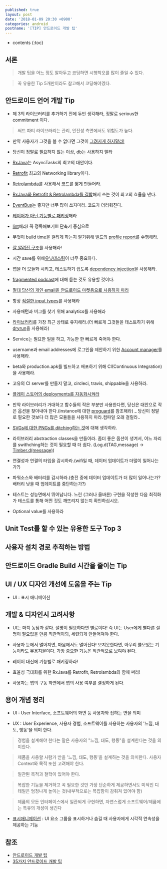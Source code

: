 ```yaml
---
published: true
layout: post
date: '2018-01-09 20:30 +0900'
categories: android
postname: '[TIP] 안드로이드 개발 팁'
---
```

* contents
{:toc}
## 서론

> 개발 팁을 어느 정도 알아두고 코딩하면 시행착오를 많이 줄일 수 있다.

> 꼭 유용한 Tip 5개만이라도 참고해서 코딩해야겠다.

## 안드로이드 언어 개발 Tip

- 제 3의 라이브러리를 추가하기 전에 두번 생각해라, 정말로 serious한 commitment 이다.

> 써드 파티 라이브러리는 관리, 안전성 측면에서도 위험도가 높다.

- 만약 사용자가 그것을 볼 수 없다면 그것이 [그려지게 하지말라!](https://riggaroo.co.za/optimizing-layouts-in-android-reducing-overdraw/)
- 당신이 정말로 필요하지 않는 이상, db는 사용하지 말라
- [RxJava](https://github.com/ReactiveX/RxJava)는 AsyncTasks의 최고의 대안이다.
- [Retrofit](http://square.github.io/retrofit/) 최고의 Networking library이다.
- [Retrolambda](https://medium.com/android-news/retrolambda-on-android-191cc8151f85)를 사용해서 코드를 짧게 만들어라.
- [RxJava와 Retrofit & Retrolambda를 결합](https://medium.com/swlh/party-tricks-with-rxjava-rxandroid-retrolambda-1b06ed7cd29c)해서 쓰는 것이 최고의 효율을 낸다.
- [EventBus](https://github.com/greenrobot/EventBus)는 좋지만 너무 많이 쓰지마라. 코드가 더러워진다.
- [레이어가 아닌 기능별로 패키징](https://medium.com/the-engineering-team/package-by-features-not-layers-2d076df1964d)해라
- [lint](http://developer.android.com/tools/help/layoutopt.html)해라! 꼭 정독해보기!!! 단축키 중심으로
- 무엇이 build time을 걸리게 하는지 알기위해 빌드의 [profile report](https://medium.com/the-engineering-team/speeding-up-gradle-builds-619c442113cb)를 수행해라.
- [잘 알려진 구조](http://fernandocejas.com/2015/07/18/architecting-android-the-evolution/)를 사용해라!
- 시간 save를 위해[유닛테스팅](http://stackoverflow.com/a/67500/794485)이 너무 중요하다.
- 앱을 더 모듈화 시키고, 테스트하기 쉽도록 [dependency injection](http://fernandocejas.com/2015/04/11/tasting-dagger-2-on-android/)을 사용해라.
- [fragmented podcast](http://fragmentedpodcast.com/)에 대해 듣는 것도 유용할 것이다.
- [절대 당신의 개인 email을 안드로이드 마켓용으로 사용하지 마라](https://www.reddit.com/r/Android/comments/2hywu9/google_play_only_one_strike_is_needed_to_ruin_you/)
- 항상 [적절한 input types](http://developer.android.com/training/keyboard-input/style.html)를 사용해라
- 사용패턴과 버그를 찾기 위해 analytics를 사용해라
- [라이브러리](http://android-arsenal.com/)를 가장 최근 상태로 유지해라.(더 빠르게 그것들을 테스트하기 위해 [dryrun](https://github.com/cesarferreira/dryrun)을 사용해라)
- Service는 필요한 일을 하고, 가능한 한 빠르게 죽어야 한다.
- username과 email addresses에 로그인을 제안하기 위한 [Account manager](http://developer.android.com/reference/android/accounts/AccountManager.html)를 사용해라.
- beta와 production.apk를 빌드하고 배포하기 위해 CI(Continuous Integration)을 사용해라.
- 고유의 CI server를 만들지 말고, circleci, travis, shippable을 사용하라.
- [플레이 스토어의 deployments를 자동화시켜라](https://github.com/Triple-T/gradle-play-publisher)
- 만약 라이브러리가 거대하고 함수들의 작은 부분만 사용한다면, 당신은 대안으로 작은 옵션을 찾아내야 한다.(instance에 대한 [proguard](http://developer.android.com/tools/help/proguard.html)를 참조해라)
_ 당신이 정말로 필요한 것보다 더 많은 모듈들을 사용하지 마라.컴파일 오래 걸릴라..
- [SVGs에 대한 PNGs를 ditching하는 것](http://developer.android.com/tools/help/vector-asset-studio.html)에 대해 생각하라.
- 라이브러리 abstraction classes을 만들어라. 좀더 좋은 옵션이 생겨서, 어느 자리를 swithching하는 것이 필요할 때 더 쉽다. (Log.d(TAG,message) -> [Timber.d(message)](https://github.com/JakeWharton/timber))
- 연결성과 연결의 타입을 감시하라.(wifi일 때, 데이터 업데이트가 더많이 일어나는가?)
- 파워소스와 배터리를 감시하라.(충전 중에 데이터 업데이트가 더 많이 일어나는가? 배터리 낮을 때 업데이트를 중단하는가?)
- 테스트는 성능면에서 뛰어납니다. 느린 (그러나 올바른) 구현을 작성한 다음 최적화가 테스트를 통해 어떤 것도 깨뜨리지 않는지 확인하십시오.

- Optional value를 사용하라

## Unit Test를 할 수 있는 유용한 도구 Top 3

## 사용자 설치 경로 추적하는 방법

## 안드로이드 Gradle Build 시간을 줄이는 Tip

## UI / UX 디자인 개선에 도움을 주는 Tip

- UI : 표시 애니메이션

## 개발 & 디자인시 고려사항

- UI는 마치 농담과 같다. 설명이 필요하다면 별로이다! 즉 UI는 User에게 별다른 설명이 필요없을 만큼 직관적이되, 세련되게 만들어져야 한다.

- 사용자 눈에서 멀어지면, 마음에서도 멀어진다! 보지못한다면, 아무리 쓸모있는 기능이라도 무용지물이다. 가장 중요한 기능은 직관적으로 보여야 된다. 

- 레이어 대신에 기능별로 패키징하라!

- 효율성 극대화를 위한 RxJava를 Retrofit, Retrolambda와 함께 써라!

- 사용자는 앱의 구동 화면에서 앱의 사용 여부를 결정하게 된다.

## 용어 개념 정리

- UI : User Interface, 소프트웨어의 화면 등 사용자와 접하는 면을 의미

- UX : User Experience, 사용자 경험, 소프트웨어를 사용하는 사용자의 '느낌, 태도, 행동'을 의미 한다.

> 경험을 설계해야 한다는 말은 사용자의 "느낌, 태도, 행동"을 설계한다는 것을 의미한다.

> 제품을 사용할 사람가 받을 '느낌, 태도, 행동'을 설계하는 것을 의미한다. 사용자 Context와 목적 또한 고려해야 한다.

> 일관된 목적과 철학이 있어야 한다.

> 복잡한 기능을 제거하고 꼭 필요한 것만 가장 단순하게 제공하면서도 미적인 디테일은 엄청나게 높이는 것(내부적으로는 복잡함이 감춰져 있어야 함)

> 제품의 모든 인터페이스에서 일관되게 구현하면, 자연스럽게 소프트웨어/제품에는 특유의 개성이 생긴다

- [표시애니메이션](https://developer.android.com/training/material/animations.html) : UI 요소 그룹을 표시하거나 숨길 때 사용자에게 시각적 연속성을 제공하는 기능

## 참조

- [안드로이드 개발 팁](https://academy.realm.io/kr/posts/android-weekly-kr-193/)
- [35가지 안드로이드 개발 팁](https://medium.com/@cesarmcferreira/building-android-apps-30-things-that-experience-made-me-learn-the-hard-way-313680430bf9)
